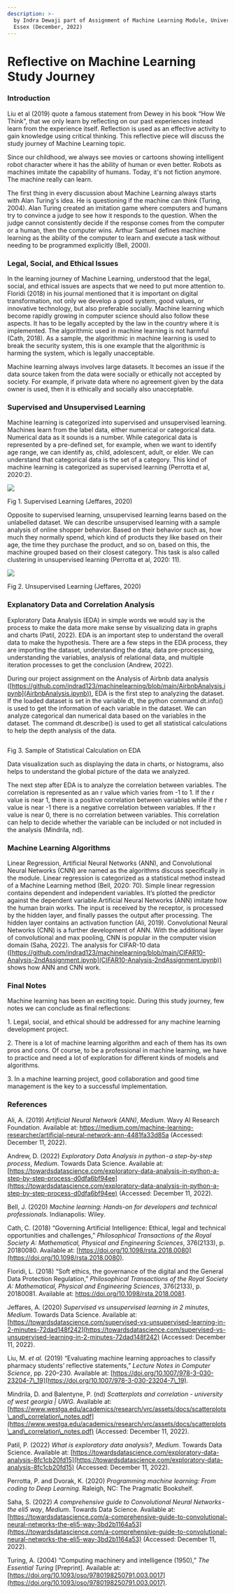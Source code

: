 ```yaml
---
description: >-
  by Indra Dewaji part of Assignment of Machine Learning Module, University of
  Essex (December, 2022)
---
```


# Reflective on Machine Learning Study Journey

### Introduction

Liu et al (2019) quote a famous statement from Dewey in his book “How We Think”, that we only learn by reflecting on our past experiences instead learn from the experience itself. Reflection is used as an effective activity to gain knowledge using critical thinking. This reflective piece will discuss the study journey of Machine Learning topic.

Since our childhood, we always see movies or cartoons showing intelligent robot character where it has the ability of human or even better. Robots as machines imitate the capability of humans. Today, it's not fiction anymore. The machine really can learn.

The first thing in every discussion about Machine Learning always starts with Alan Turing's idea. He is questioning if the machine can think (Turing, 2004). Alan Turing created an imitation game where computers and humans try to convince a judge to see how it responds to the question. When the judge cannot consistently decide if the response comes from the computer or a human, then the computer wins. Arthur Samuel defines machine learning as the ability of the computer to learn and execute a task without needing to be programmed explicitly (Bell, 2000).

### Legal, Social, and Ethical Issues

In the learning journey of Machine Learning, understood that the legal, social, and ethical issues are aspects that we need to put more attention to. Floridi (2018) in his journal mentioned that it is important on digital transformation, not only we develop a good system, good values, or innovative technology, but also preferable socially. Machine learning which become rapidly growing in computer science should also follow these aspects. It has to be legally accepted by the law in the country where it is implemented. The algorithmic used in machine learning is not harmful (Cath, 2018). As a sample, the algorithmic in machine learning is used to break the security system, this is one example that the algorithmic is harming the system, which is legally unacceptable.

Machine learning always involves large datasets. It becomes an issue if the data source taken from the data were socially or ethically not accepted by society. For example, if private data where no agreement given by the data owner is used, then it is ethically and socially also unacceptable.

### Supervised and Unsupervised Learning

Machine learning is categorized into supervised and unsupervised learning. Machines learn from the label data, either numerical or categorical data. Numerical data as it sounds is a number. While categorical data is represented by a pre-defined set, for example, when we want to identify age range, we can identify as, child, adolescent, adult, or elder. We can understand that categorical data is the set of a category. This kind of machine learning is categorized as supervised learning (Perrotta et al, 2020:2).

![](.gitbook/assets/image.png)

Fig 1. Supervised Learning (Jeffares, 2020)

Opposite to supervised learning, unsupervised learning learns based on the unlabelled dataset. We can describe unsupervised learning with a sample analysis of online shopper behavior. Based on their behavior such as, how much they normally spend, which kind of products they like based on their age, the time they purchase the product, and so on, based on this, the machine grouped based on their closest category. This task is also called clustering in unsupervised learning (Perrotta et al, 2020: 11).

![](<.gitbook/assets/image (1).png>)

Fig 2. Unsupervised Learning (Jeffares, 2020)

### Explanatory Data and Correlation Analysis

Exploratory Data Analysis (EDA) in simple words we would say is the process to make the data more make sense by visualizing data in graphs and charts (Patil, 2022).  EDA is an important step to understand the overall data to make the hypothesis. There are a few steps in the EDA process, they are importing the dataset, understanding the data, data pre-processing, understanding the variables, analysis of relational data, and multiple iteration processes to get the conclusion (Andrew, 2022).

During our project assignment on the Analysis of Airbnb data analysis ([https://github.com/indrad123/machinelearning/blob/main/AirbnbAnalysis.ipynb](AirbnbAnalysis.ipynb)), EDA is the first step to analyzing the dataset. If the loaded dataset is set in the variable dt, the python command dt.info() is used to get the information of each variable in the dataset. We can analyze categorical dan numerical data based on the variables in the dataset. The command dt.describe() is used to get all statistical calculations to help the depth analysis of the data.

<figure><img src=".gitbook/assets/image (2).png" alt=""><figcaption></figcaption></figure>

Fig 3. Sample of Statistical Calculation on EDA

Data visualization such as displaying the data in charts, or histograms, also helps to understand the global picture of the data we analyzed.

The next step after EDA is to analyze the correlation between variables. The correlation is represented as an r value which varies from -1 to 1. If the r value is near 1, there is a positive correlation between variables while if the r value is near -1 there is a negative correlation between variables. If the r value is near 0, there is no correlation between variables. This correlation can help to decide whether the variable can be included or not included in the analysis (Mindrila, nd).

### Machine Learning Algorithms

Linear Regression, Artificial Neural Networks (ANN), and Convolutional Neural Networks (CNN) are named as the algorithms discuss specifically in the module. Linear regression is categorized as a statistical method instead of a Machine Learning method (Bell, 2020: 70). Simple linear regression contains dependent and independent variables. It’s plotted the predictor against the dependent variable.Artificial Neural Networks (ANN) imitate how the human brain works. The input is received by the receptor, is processed by the hidden layer, and finally passes the output after processing. The hidden layer contains an activation function (Ali, 2019). Convolutional Neural Networks (CNN) is a further development of ANN. With the additional layer of convolutional and max pooling, CNN is popular in the computer vision domain (Saha, 2022). The analysis for CIFAR-10 data   ([https://github.com/indrad123/machinelearning/blob/main/CIFAR10-Analysis-2ndAssignment.ipynb](CIFAR10-Analysis-2ndAssignment.ipynb)) shows how ANN and CNN work.

### Final Notes

Machine learning has been an exciting topic. During this study journey, few notes we can conclude as final reflections:

1\.    Legal, social, and ethical should be addressed for any machine learning development project.

2\.    There is a lot of machine learning algorithm and each of them has its own pros and cons. Of course, to be a professional in machine learning, we have to practice and need a lot of exploration for different kinds of models and algorithms.

3\.    In a machine learning project, good collaboration and good time management is the key to a successful implementation.



### References

Ali, A. (2019) _Artificial Neural Network (ANN)_, _Medium_. Wavy AI Research Foundation. Available at: https://medium.com/machine-learning-researcher/artificial-neural-network-ann-4481fa33d85a (Accessed: December 11, 2022).

Andrew, D. (2022) _Exploratory Data Analysis in python - a step-by-step process_, _Medium_. Towards Data Science. Available at: [https://towardsdatascience.com/exploratory-data-analysis-in-python-a-step-by-step-process-d0dfa6bf94ee](https://towardsdatascience.com/exploratory-data-analysis-in-python-a-step-by-step-process-d0dfa6bf94ee) (Accessed: December 11, 2022).

Bell, J. (2020) _Machine learning: Hands-on for developers and technical professionals_. Indianapolis: Wiley.

Cath, C. (2018) “Governing Artificial Intelligence: Ethical, legal and technical opportunities and challenges,” _Philosophical Transactions of the Royal Society A: Mathematical, Physical and Engineering Sciences_, 376(2133), p. 20180080. Available at: [https://doi.org/10.1098/rsta.2018.0080](https://doi.org/10.1098/rsta.2018.0080).

Floridi, L. (2018) “Soft ethics, the governance of the digital and the General Data Protection Regulation,” _Philosophical Transactions of the Royal Society A: Mathematical, Physical and Engineering Sciences_, 376(2133), p. 20180081. Available at: https://doi.org/10.1098/rsta.2018.0081.

Jeffares, A. (2020) _Supervised vs unsupervised learning in 2 minutes_, _Medium_. Towards Data Science. Available at: [https://towardsdatascience.com/supervised-vs-unsupervised-learning-in-2-minutes-72dad148f242](https://towardsdatascience.com/supervised-vs-unsupervised-learning-in-2-minutes-72dad148f242) (Accessed: December 11, 2022).

Liu, M. _et al._ (2019) “Evaluating machine learning approaches to classify pharmacy students’ reflective statements,” _Lecture Notes in Computer Science_, pp. 220–230. Available at: [https://doi.org/10.1007/978-3-030-23204-7\_19](https://doi.org/10.1007/978-3-030-23204-7\_19).

Mindrila, D. and Balentyne, P. (nd) _Scatterplots and correlation - university of west georgia | UWG_. Available at: [https://www.westga.edu/academics/research/vrc/assets/docs/scatterplots\_and\_correlation\_notes.pdf](https://www.westga.edu/academics/research/vrc/assets/docs/scatterplots\_and\_correlation\_notes.pdf) (Accessed: December 11, 2022).

Patil, P. (2022) _What is exploratory data analysis?_, _Medium_. Towards Data Science. Available at: [https://towardsdatascience.com/exploratory-data-analysis-8fc1cb20fd15](https://towardsdatascience.com/exploratory-data-analysis-8fc1cb20fd15)  (Accessed: December 11, 2022).

Perrotta, P. and Dvorak, K. (2020) _Programming machine learning: From coding to Deep Learning_. Raleigh, NC: The Pragmatic Bookshelf.

Saha, S. (2022) _A comprehensive guide to Convolutional Neural Networks - the eli5 way_, _Medium_. Towards Data Science. Available at: [https://towardsdatascience.com/a-comprehensive-guide-to-convolutional-neural-networks-the-eli5-way-3bd2b1164a53](https://towardsdatascience.com/a-comprehensive-guide-to-convolutional-neural-networks-the-eli5-way-3bd2b1164a53) (Accessed: December 11, 2022).

Turing, A. (2004) “Computing machinery and intelligence (1950),” _The Essential Turing_ \[Preprint]. Available at: [https://doi.org/10.1093/oso/9780198250791.003.0017](https://doi.org/10.1093/oso/9780198250791.003.0017).

&#x20;

&#x20;

